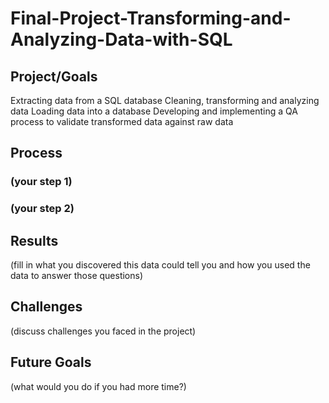# Final-Project-Transforming-and-Analyzing-Data-with-SQL

## Project/Goals
Extracting data from a SQL database
Cleaning, transforming and analyzing data
Loading data into a database
Developing and implementing a QA process to validate transformed data against raw data

## Process
### (your step 1)
### (your step 2)

## Results
(fill in what you discovered this data could tell you and how you used the data to answer those questions)

## Challenges 
(discuss challenges you faced in the project)

## Future Goals
(what would you do if you had more time?)
